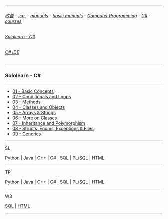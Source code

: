 
---

###### [改善](https://github.com/ttltrk/0C/blob/master/README.MD) - [.co.](https://github.com/ttltrk/PRG/blob/master/CODING.MD) - [manuals](https://github.com/ttltrk/PRG/blob/master/MAN.MD) - [basic manuals](https://github.com/ttltrk/PRG/blob/master/MANUALS.MD) - [Computer Programming](https://github.com/ttltrk/PRG/blob/master/C/DOC/CP/CP.MD) - [C#](https://github.com/ttltrk/PRG/blob/master/C/DOC/CS/CS.MD) - [courses](https://github.com/ttltrk/PRG/blob/master/C/DOC/CS/COURSES/COURSES.MD)

###### [Sololearn - C#](https://www.sololearn.com/Play/CSharp)

###### [C# IDE](https://www.tutorialspoint.com/compile_csharp_online.php)

---

### Sololearn - C#

---

* [01 - Basic Concepts](https://github.com/ttltrk/PRG/blob/master/C/DOC/CS/COURSES/SOLOLEARN/01/01.MD)
* [02 - Conditionals and Loops](https://github.com/ttltrk/PRG/blob/master/C/DOC/CS/COURSES/SOLOLEARN/02/02.MD)
* [03 - Methods](https://github.com/ttltrk/PRG/blob/master/C/DOC/CS/COURSES/SOLOLEARN/03/03.MD)
* [04 - Classes and Objects](https://github.com/ttltrk/PRG/blob/master/C/DOC/CS/COURSES/SOLOLEARN/04/04.MD)
* [05 - Arrays & Strings](https://github.com/ttltrk/PRG/blob/master/C/DOC/CS/COURSES/SOLOLEARN/05/05.MD)
* [06 - More on Classes](https://github.com/ttltrk/PRG/blob/master/C/DOC/CS/COURSES/SOLOLEARN/06/06.MD)
* [07 - Inheritance and Polymorphism](https://github.com/ttltrk/PRG/blob/master/C/DOC/CS/COURSES/SOLOLEARN/07/07.MD)
* [08 - Structs, Enums, Exceptions & Files](https://github.com/ttltrk/PRG/blob/master/C/DOC/CS/COURSES/SOLOLEARN/08/08.MD)
* [09 - Generics](https://github.com/ttltrk/PRG/blob/master/C/DOC/CS/COURSES/SOLOLEARN/09/09.MD)

---

SL

[Python](https://github.com/ttltrk/PRG/blob/master/PY/DOC/SOLOLEARN_PY.MD) | 
[Java](https://github.com/ttltrk/PRG/blob/master/JAVA/DOC/SL/SL.MD) |
[C++](https://github.com/ttltrk/PRG/blob/master/C/DOC/CPP/COURSES/SOLOLEARN/SOLOLEARN.MD) |
[C#](https://github.com/ttltrk/PRG/blob/master/C/DOC/CS/COURSES/SOLOLEARN/SOLOLEARN.MD) |
[SQL](https://github.com/ttltrk/DB/blob/master/SQL/DOC/OSM/SC/SOLOLEARN/SOLOLEARN.MD) |
[PL/SQL](https://github.com/ttltrk/DB/blob/master/PLSQL/DOC/TUTORIALSP.MD) |
[HTML]()

---

TP

[Python]() | 
[Java](https://github.com/ttltrk/PRG/blob/master/JAVA/DOC/BJM/BJM.MD) |
[C++]() |
[C#]() |
[SQL]() |
[PL/SQL](https://github.com/ttltrk/DB/blob/master/PLSQL/DOC/TUTORIALSP.MD) |
[HTML]()

---

W3

[SQL]() |
[HTML]()

---
